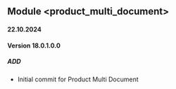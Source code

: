 ## Module <product_multi_document>

#### 22.10.2024
#### Version 18.0.1.0.0
##### ADD
- Initial commit for Product Multi Document

